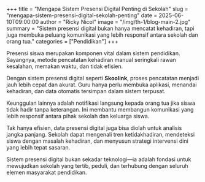 +++
title = "Mengapa Sistem Presensi Digital Penting di Sekolah"
slug = "mengapa-sistem-presensi-digital-sekolah-penting"
date = 2025-06-10T09:00:00
author = "Ricky Nicol"
image = "/img/th-1/blog-main-2.jpg"
summary = "Sistem presensi digital bukan hanya mencatat kehadiran, tapi juga membuka peluang komunikasi yang lebih responsif antara sekolah dan orang tua."
categories = ["Pendidikan"]
+++

Presensi siswa merupakan komponen vital dalam sistem pendidikan. Sayangnya, metode pencatatan kehadiran manual seringkali rawan kesalahan, memakan waktu, dan tidak efisien.

Dengan sistem presensi digital seperti **Skoolink**, proses pencatatan menjadi jauh lebih cepat dan akurat. Guru hanya perlu membuka aplikasi, menandai kehadiran, dan data otomatis tersimpan dalam sistem terpusat.

Keunggulan lainnya adalah notifikasi langsung kepada orang tua jika siswa tidak hadir tanpa keterangan. Ini membantu membangun komunikasi yang lebih responsif antara pihak sekolah dan keluarga siswa.

Tak hanya efisien, data presensi digital juga bisa diolah untuk analisis jangka panjang. Sekolah dapat mengenali tren ketidakhadiran, mendeteksi siswa dengan masalah kehadiran, dan menyusun strategi intervensi dini yang lebih tepat sasaran.

Sistem presensi digital bukan sekadar teknologi—ia adalah fondasi untuk mewujudkan sekolah yang tertib, peduli, dan terhubung dengan seluruh elemen masyarakat pendidikan. 